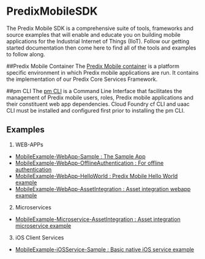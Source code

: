 # PredixMobileSDK

The Predix Mobile SDK is a comprehensive suite of tools, frameworks and source examples that will enable and educate you on building mobile applications for the Industrial Internet of Things (IIoT). Follow our getting started documentation then come here to find all of the tools and examples to follow along. 

##Predix Mobile Container
The [Predix Mobile container](https://github.com/PredixDev/PredixMobileReferenceApp) is a platform specific environment in which Predix mobile applications are run. It contains the implementation of our Predix Core Services Framework.

##pm CLI 
The [pm CLI](https://github.com/PredixDev/predix-mobile-cli) is a Command Line Interface that facilitates the management of Predix mobile users, roles, Predix mobile applications and their constituent web app dependencies. Cloud Foundry cf CLI and uaac CLI must be installed and configured first prior to installing the pm CLI.

## Examples
1. WEB-APPs
  * [MobileExample-WebApp-Sample : The Sample App](https://github.com/PredixDev/MobileExample-WebApp-Sample)
  * [MobileExample-WebApp-OfflineAuthentication : For offline authentication](https://github.com/PredixDev/MobileExample-WebApp-OfflineAuthentication)
  * [MobileExample-WebApp-HelloWorld : Predix Mobile Hello World example](https://github.com/PredixDev/MobileExample-WebApp-HelloWorld)
  * [MobileExample-WebApp-AssetIntegration : Asset integration webapp example](https://github.com/PredixDev/MobileExample-WebApp-AssetIntegration)
	
2. Microservices
  * [MobileExample-Microservice-AssetIntegration : Asset integration microservice example](https://github.com/PredixDev/MobileExample-Microservice-AssetIntegration)

3. iOS Client Services
  * [MobileExample-iOSService-Sample : Basic native iOS service example](https://github.com/PredixDev/MobileExample-iOSService-Sample)


